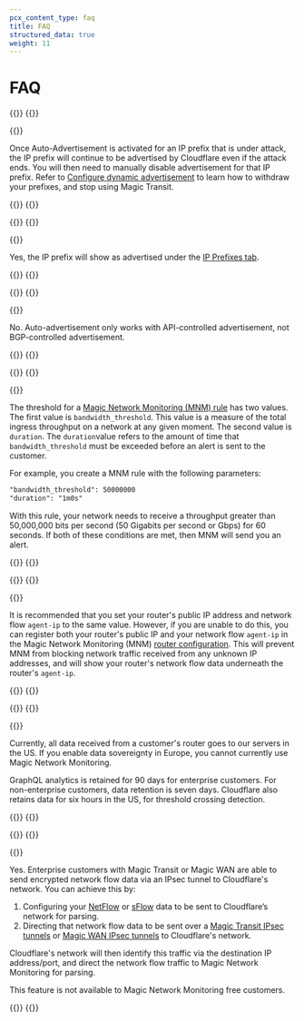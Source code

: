 ```yaml
---
pcx_content_type: faq
title: FAQ
structured_data: true
weight: 11
---
```


# FAQ

{{<faq-item>}}
{{<faq-question level=2 text="I have Auto-Advertisement enabled and it was triggered by an attack. Do I have to turn Magic Transit off manually?" >}}

{{<faq-answer>}}

Once Auto-Advertisement is activated for an IP prefix that is under attack, the IP prefix will continue to be advertised by Cloudflare even if the attack ends. You will then need to manually disable advertisement for that IP prefix. Refer to [Configure dynamic advertisement](/byoip/concepts/dynamic-advertisement/best-practices/#configure-dynamic-advertisement) to learn how to withdraw your prefixes, and stop using Magic Transit.

{{</faq-answer>}}
{{</faq-item>}}

{{<faq-item>}}
{{<faq-question level=2 text="If Auto-Advertisement is enabled, and the threshold has been triggered, will the IP prefix show as advertised in the dashboard?" >}}

{{<faq-answer>}}

Yes, the IP prefix will show as advertised under the [IP Prefixes tab](/byoip/concepts/dynamic-advertisement/best-practices/#configure-dynamic-advertisement).

{{</faq-answer>}}
{{</faq-item>}}

{{<faq-item>}}
{{<faq-question level=2 text="Does Auto-advertisement also work with BGP-controlled advertisements?" >}}

{{<faq-answer>}}

No. Auto-advertisement only works with API-controlled advertisement, not BGP-controlled advertisement.

{{</faq-answer>}}
{{</faq-item>}}

{{<faq-item>}}
{{<faq-question level=2 text="In the API, Magic Network Monitoring rules have a `bandwidth_threshold` data field. Does the value for this field refer to bytes transferred or current throughput?" >}}

{{<faq-answer>}}

The threshold for a [Magic Network Monitoring (MNM) rule](/api/operations/magic-network-monitoring-rules-list-rules) has two values. The first value is `bandwidth_threshold`. This value is a measure of the total ingress throughput on a network at any given moment. The second value is `duration`. The `duration`value refers to the amount of time that `bandwidth_threshold` must be exceeded before an alert is sent to the customer.

For example, you create a MNM rule with the following parameters:

```txt
"bandwidth_threshold": 50000000
"duration": "1m0s"
```

With this rule, your network needs to receive a throughput greater than 50,000,000 bits per second (50 Gigabits per second or Gbps) for 60 seconds. If both of these conditions are met, then MNM will send you an alert.

{{</faq-answer>}}
{{</faq-item>}}

{{<faq-item>}}
{{<faq-question level=2 text="My router's public IP address is different from the IP address of my network flow `agent-ip`. I cannot change my network flow `agent-ip`, and I am not seeing my router's traffic in MNM analytics." >}}

{{<faq-answer>}}

It is recommended that you set your router's public IP address and network flow `agent-ip` to the same value. However, if you are unable to do this, you can register both your router's public IP and your network flow `agent-ip` in the Magic Network Monitoring (MNM) [router configuration](/magic-network-monitoring/get-started/). This will prevent MNM from blocking network traffic received from any unknown IP addresses, and will show your router's network flow data underneath the router's `agent-ip`.

{{</faq-answer>}}
{{</faq-item>}}

{{<faq-item>}}
{{<faq-question level=2 text="What is Magic Network Monitoring's data retention policy for Netflow/sFlow received from customer's routers?" >}}

{{<faq-answer>}}

Currently, all data received from a customer's router goes to our servers in the US. If you enable data sovereignty in Europe, you cannot currently use Magic Network Monitoring.

GraphQL analytics is retained for 90 days for enterprise customers. For non-enterprise customers, data retention is seven days. Cloudflare also retains data for six hours in the US, for threshold crossing detection.

{{</faq-answer>}}
{{</faq-item>}}

{{<faq-item>}}
{{<faq-question level=2 text="Can I send NetFlow/sFlow data to Cloudflare in a secure, encrypted way?" >}}

{{<faq-answer>}}

Yes. Enterprise customers with Magic Transit or Magic WAN are able to send encrypted network flow data via an IPsec tunnel to Cloudflare's network. You can achieve this by:

1. Configuring your [NetFlow](/magic-network-monitoring/routers/netflow-ipfix-config/) or [sFlow](/magic-network-monitoring/routers/sflow-config/) data to be sent to Cloudflare’s network for parsing.
2. Directing that network flow data to be sent over a [Magic Transit IPsec tunnels](/magic-transit/how-to/configure-tunnels/) or [Magic WAN IPsec tunnels](/magic-wan/configuration/manually/how-to/configure-tunnels/) to Cloudflare's network.

Cloudflare's network will then identify this traffic via the destination IP address/port, and direct the network flow traffic to Magic Network Monitoring for parsing.

This feature is not available to Magic Network Monitoring free customers.


{{</faq-answer>}}
{{</faq-item>}}